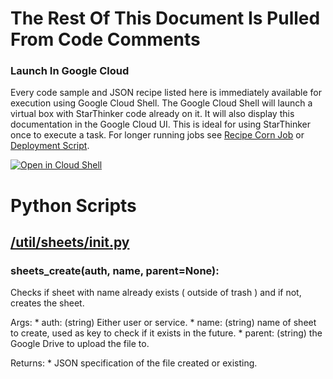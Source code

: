 # The Rest Of This Document Is Pulled From Code Comments

### Launch In Google Cloud

Every code sample and JSON recipe listed here is immediately available for execution using Google Cloud Shell.  The Google Cloud Shell will launch a virtual box with StarThinker code already on it.  It will also display this documentation in the Google Cloud UI.  This is ideal for using StarThinker once to execute a task.  For longer running jobs see [Recipe Corn Job](/cron/README.md) or [Deployment Script](/deploy/README.md).

[![Open in Cloud Shell](http://gstatic.com/cloudssh/images/open-btn.svg)](https://console.cloud.google.com/cloudshell/editor?cloudshell_git_repo=https%3A%2F%2Fgithub.com%2Fgoogle%2Fstarthinker&cloudshell_print=%2FLAUNCH_RECIPE.txt&cloudshell_tutorial=%2Futil%2Fsheets%2FREADME.md)


# Python Scripts


## [/util/sheets/__init__.py](/util/sheets/__init__.py)



### sheets_create(auth, name, parent=None):


   Checks if sheet with name already exists ( outside of trash ) and
  if not, creates the sheet.

  Args:
    * auth: (string) Either user or service.
    * name: (string) name of sheet to create, used as key to check if it exists in the future.
    * parent: (string) the Google Drive to upload the file to. 

  Returns:
    * JSON specification of the file created or existing.

  
